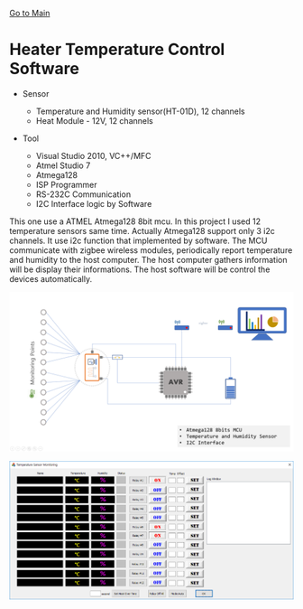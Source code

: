 [Go to Main](readme.md)
# Heater Temperature Control Software

* Sensor
  - Temperature and Humidity sensor(HT-01D), 12 channels
  - Heat Module - 12V, 12 channels
  
* Tool 
  - Visual Studio 2010, VC++/MFC
  - Atmel Studio 7
  - Atmega128
  - ISP Programmer
  - RS-232C Communication
  - I2C Interface logic by Software

This one use a ATMEL Atmega128 8bit mcu. In this project I used 12 temperature sensors same time. Actually Atmega128 support only 3 i2c channels. It use i2c function that implemented by software. The MCU communicate with zigbee wireless modules, periodically report temperature and humidity to the host computer. The host computer gathers information will be display their informations.
The host software will be control the devices automatically.

![Image](/images/SensorMonitorBD.png)

![Image](/images/TSM.PNG)
